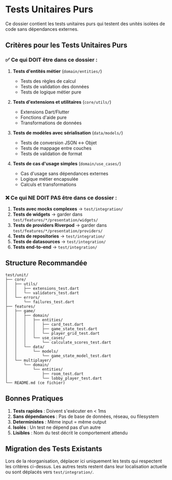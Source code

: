 # Tests Unitaires Purs

Ce dossier contient les tests unitaires purs qui testent des unités isolées de code sans dépendances externes.

## Critères pour les Tests Unitaires Purs

### ✅ Ce qui DOIT être dans ce dossier :

1. **Tests d'entités métier** (`domain/entities/`)
   - Tests des règles de calcul
   - Tests de validation des données
   - Tests de logique métier pure

2. **Tests d'extensions et utilitaires** (`core/utils/`)
   - Extensions Dart/Flutter
   - Fonctions d'aide pure
   - Transformations de données

3. **Tests de modèles avec sérialisation** (`data/models/`)
   - Tests de conversion JSON ↔ Objet
   - Tests de mappage entre couches
   - Tests de validation de format

4. **Tests de cas d'usage simples** (`domain/use_cases/`)
   - Cas d'usage sans dépendances externes
   - Logique métier encapsulée
   - Calculs et transformations

### ❌ Ce qui NE DOIT PAS être dans ce dossier :

1. **Tests avec mocks complexes** → `test/integration/`
2. **Tests de widgets** → garder dans `test/features/*/presentation/widgets/`  
3. **Tests de providers Riverpod** → garder dans `test/features/*/presentation/providers/`
4. **Tests de repositories** → `test/integration/`
5. **Tests de datasources** → `test/integration/`
6. **Tests end-to-end** → `test/integration/`

## Structure Recommandée

```
test/unit/
├── core/
│   ├── utils/
│   │   ├── extensions_test.dart
│   │   └── validators_test.dart
│   └── errors/
│       └── failures_test.dart
├── features/
│   ├── game/
│   │   ├── domain/
│   │   │   ├── entities/
│   │   │   │   ├── card_test.dart
│   │   │   │   ├── game_state_test.dart
│   │   │   │   └── player_grid_test.dart
│   │   │   └── use_cases/
│   │   │       └── calculate_scores_test.dart
│   │   └── data/
│   │       └── models/
│   │           └── game_state_model_test.dart
│   └── multiplayer/
│       └── domain/
│           └── entities/
│               ├── room_test.dart
│               └── lobby_player_test.dart
└── README.md (ce fichier)
```

## Bonnes Pratiques

1. **Tests rapides** : Doivent s'exécuter en < 1ms
2. **Sans dépendances** : Pas de base de données, réseau, ou filesystem
3. **Deterministes** : Même input = même output
4. **Isolés** : Un test ne dépend pas d'un autre
5. **Lisibles** : Nom du test décrit le comportement attendu

## Migration des Tests Existants

Lors de la réorganisation, déplacer ici uniquement les tests qui respectent les critères ci-dessus. Les autres tests restent dans leur localisation actuelle ou sont déplacés vers `test/integration/`.